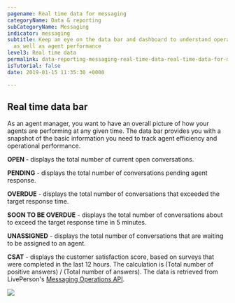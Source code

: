 ```yaml
---
pagename: Real time data for messaging
categoryName: Data & reporting
subCategoryName: Messaging
indicator: messaging
subtitle: Keep an eye on the data bar and dashboard to understand operational performance
  as well as agent performance
level3: Real time data
permalink: data-reporting-messaging-real-time-data-real-time-data-for-messaging.html
isTutorial: false
date: 2019-01-15 11:35:30 +0000

---
```

## Real time data bar

As an agent manager, you want to have an overall picture of how your agents are performing at any given time. The data bar provides you with a snapshot of the basic information you need to track agent efficiency and operational performance.

**OPEN -** displays the total number of current open conversations.

**PENDING** - displays the total number of conversations pending agent response.

**OVERDUE** - displays the total number of conversations that exceeded the target response time.

**SOON TO BE OVERDUE** - displays the total number of conversations about to exceed the target response time in 5 minutes.

**UNASSIGNED** - displays the total number of conversations that are waiting to be assigned to an agent.

**CSAT** - displays the customer satisfaction score, based on surveys that were completed in the last 12 hours. The calculation is (Total number of positive answers) / (Total number of answers). The data is retrieved from LivePerson's [Messaging Operations API](https://developers.liveperson.com/messaging-operations-api-overview.html).

![](//ce-sr.s3.eu-west-1.amazonaws.com/knowledge/img/realtime_data_bar.png)
